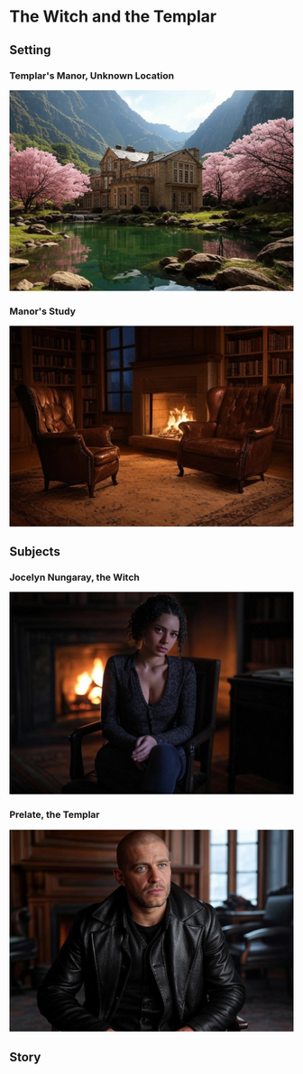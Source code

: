 # The Witch and the Templar

## Setting

### Templar's Manor, Unknown Location

![Manor's Study](../images/CoS/manor.jpg)

### Manor's Study

![Manor's Study](../images/CoS/study.jpg)


## Subjects

### Jocelyn Nungaray, the Witch

![Jocelyn Nungaray, the Witch](../images/CoS/witch.jpg)

### Prelate, the Templar

![Prelate, the Templar](../images/CoS/templar.jpg)

## Story